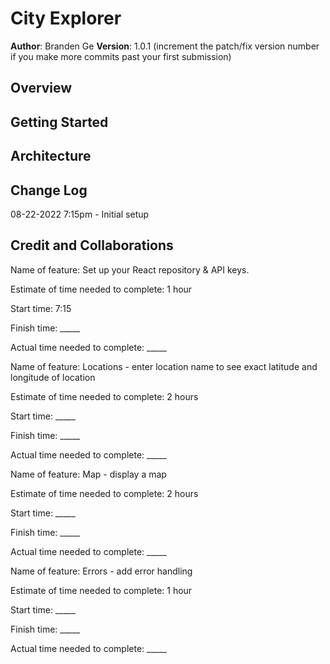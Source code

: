 # City Explorer

**Author**: Branden Ge
**Version**: 1.0.1 (increment the patch/fix version number if you make more commits past your first submission)

## Overview
<!-- Provide a high level overview of what this application is and why you are building it, beyond the fact that it's an assignment for this class. (i.e. What's your problem domain?) -->

## Getting Started
<!-- What are the steps that a user must take in order to build this app on their own machine and get it running? -->

## Architecture
<!-- Provide a detailed description of the application design. What technologies (languages, libraries, etc) you're using, and any other relevant design information. -->

## Change Log
<!-- Use this area to document the iterative changes made to your application as each feature is successfully implemented. Use time stamps. Here's an example:

01-01-2001 4:59pm - Application now has a fully-functional express server, with a GET route for the location resource. -->

08-22-2022 7:15pm - Initial setup

## Credit and Collaborations
<!-- Give credit (and a link) to other people or resources that helped you build this application. -->


Name of feature: Set up your React repository & API keys.

Estimate of time needed to complete: 1 hour

Start time: 7:15

Finish time: _____

Actual time needed to complete: _____

Name of feature: Locations - enter location name to see exact latitude and longitude of location

Estimate of time needed to complete: 2 hours

Start time: _____

Finish time: _____

Actual time needed to complete: _____

Name of feature: Map - display a map

Estimate of time needed to complete: 2 hours

Start time: _____

Finish time: _____

Actual time needed to complete: _____

Name of feature: Errors - add error handling

Estimate of time needed to complete: 1 hour

Start time: _____

Finish time: _____

Actual time needed to complete: _____
